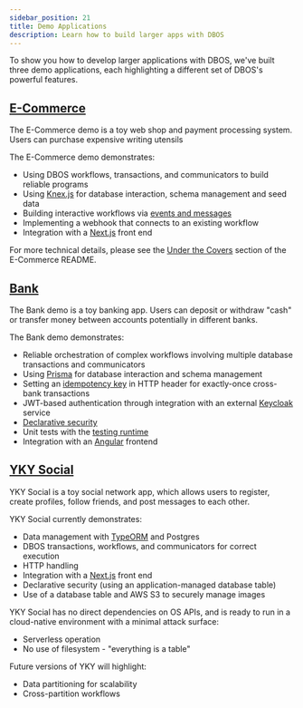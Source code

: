 ```yaml
---
sidebar_position: 21
title: Demo Applications
description: Learn how to build larger apps with DBOS
---
```


To show you how to develop larger applications with DBOS, we've built three demo applications, each highlighting a different set of DBOS's powerful features.

## [E-Commerce](https://github.com/dbos-inc/dbos-demo-apps/tree/main/e-commerce)

The E-Commerce demo is a toy web shop and payment processing system. Users can purchase expensive writing utensils 

The E-Commerce demo demonstrates:
* Using DBOS workflows, transactions, and communicators to build reliable programs
* Using [Knex.js](https://knexjs.org/) for database interaction, schema management and seed data
* Building interactive workflows via [events and messages](./workflow-communication-tutorial.md)
* Implementing a webhook that connects to an existing workflow
* Integration with a [Next.js](https://nextjs.org/) front end

For more technical details, please see the [Under the Covers](https://github.com/dbos-inc/dbos-demo-apps/blob/main/e-commerce/README.md#under-the-covers) section of the E-Commerce README.

## [Bank](https://github.com/dbos-inc/dbos-demo-apps/tree/main/bank)

The Bank demo is a toy banking app. Users can deposit or withdraw "cash" or transfer money between accounts potentially in different banks.

The Bank demo demonstrates:
* Reliable orchestration of complex workflows involving multiple database transactions and communicators
* Using [Prisma](https://www.prisma.io/) for database interaction and schema management
* Setting an [idempotency key](./idempotency-tutorial.md) in HTTP header for exactly-once cross-bank transactions
* JWT-based authentication through integration with an external [Keycloak](https://www.keycloak.org/) service
* [Declarative security](./authentication-authorization.md)
* Unit tests with the [testing runtime](./testing-tutorial.md)
* Integration with an [Angular](https://angular.io/) frontend


## [YKY Social](https://github.com/dbos-inc/dbos-demo-apps/tree/main/yky-social)
YKY Social is a toy social network app, which allows users to register, create profiles, follow friends, and post messages to each other.

YKY Social currently demonstrates:
* Data management with [TypeORM](https://typeorm.io) and Postgres
* DBOS transactions, workflows, and communicators for correct execution
* HTTP handling
* Integration with a [Next.js](https://nextjs.org/) front end
* Declarative security (using an application-managed database table)
* Use of a database table and AWS S3 to securely manage images

YKY Social has no direct dependencies on OS APIs, and is ready to run in a cloud-native environment with a minimal attack surface:
* Serverless operation
* No use of filesystem - "everything is a table"

Future versions of YKY will highlight:
* Data partitioning for scalability
* Cross-partition workflows
